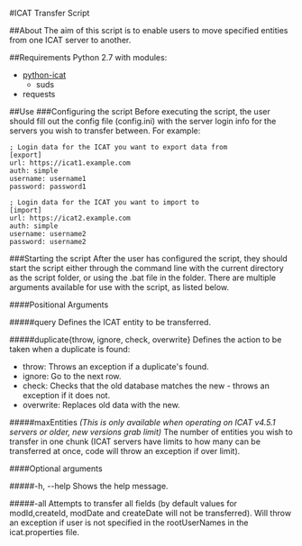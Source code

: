 #ICAT Transfer Script

##About
The aim of this script is to enable users to move specified entities from one ICAT server to another.

##Requirements
Python 2.7 with modules:
- [python-icat](https://icatproject.org/user-documentation/python-icat/)
  - suds
- requests

##Use
###Configuring the script
Before executing the script, the user should fill out the config file (config.ini) with the server login info for the servers you wish to transfer between. For example:
```
; Login data for the ICAT you want to export data from
[export]
url: https://icat1.example.com
auth: simple
username: username1
password: password1

; Login data for the ICAT you want to import to
[import]
url: https://icat2.example.com
auth: simple
username: username2
password: username2
```

###Starting the script
After the user has configured the script, they should start the script either through the command line with the current directory as the script folder, or using the .bat file in the folder. There are multiple arguments available for use with the script, as listed below.

####Positional Arguments

#####query
Defines the ICAT entity to be transferred.

#####duplicate{throw, ignore, check, overwrite}
Defines the action to be taken when a duplicate is found:
- throw: Throws an exception if a duplicate's found.
- ignore: Go to the next row.
- check: Checks that the old database matches the new - throws an exception if it does not.
- overwrite: Replaces old data with the new.

#####maxEntities _(This is only available when operating on ICAT v4.5.1 servers or older, new versions grab limit)_
The number of entities you wish to transfer in one chunk (ICAT servers have limits to how many can be transferred at once, code will throw an exception if over limit).

####Optional arguments

#####-h, --help
Shows the help message.

#####-all
Attempts to transfer all fields (by default values for modId,createId, modDate and createDate will not be transferred). Will throw an exception if user is not specified in the rootUserNames in the icat.properties file.
